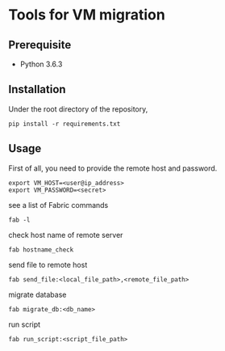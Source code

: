 # Tools for VM migration

## Prerequisite
- Python 3.6.3 

## Installation
Under the root directory of the repository,
```
pip install -r requirements.txt
```

## Usage
First of all, you need to provide the remote host and password.
```
export VM_HOST=<user@ip_address>
export VM_PASSWORD=<secret>
```
see a list of Fabric commands
```
fab -l
```
check host name of remote server
```
fab hostname_check
```
send file to remote host
```
fab send_file:<local_file_path>,<remote_file_path>
```
migrate database
```
fab migrate_db:<db_name>
```
run script
```
fab run_script:<script_file_path>
```

